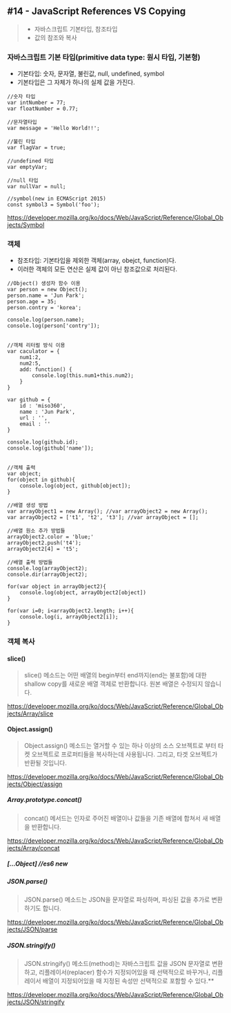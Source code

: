 ## #14 - JavaScript References VS Copying

> - 자바스크립트 기본타입, 참조타입
> - 값의 참조와 복사

### 자바스크립트 기본 타입(primitive data type: 원시 타입, 기본형)

- 기본타입: 숫자, 문자열, 불린값, null, undefined, symbol
- 기본타입은 그 자체가 하나의 실제 값을 가진다.

```
//숫자 타입
var intNumber = 77;
var floatNumber = 0.77;

//문자열타입
var message = 'Hello World!!';

//불린 타입
var flagVar = true;

//undefined 타입
var emptyVar;

//null 타입
var nullVar = null;

//symbol(new in ECMAScript 2015)
const symbol3 = Symbol('foo');
```

<https://developer.mozilla.org/ko/docs/Web/JavaScript/Reference/Global_Objects/Symbol>

### 객체

- 참조타입: 기본타입을 제외한 객체(array, obejct, function)다.
- 이러한 객체의 모든 연산은 실제 값이 아닌 참조값으로 처리된다.

```
//Object() 생성자 함수 이용
var person = new Object();
person.name = 'Jun Park';
person.age = 35;
person.contry = 'korea';

console.log(person.name);
console.log(person['contry']);


//객체 리터럴 방식 이용
var caculator = {
    num1:2,
    num2:5,
    add: function() {
        console.log(this.num1+this.num2);  
    }
}

var github = {
    id : 'miso360',
  	name : 'Jun Park',
  	url : '',
  	email : ''
}

console.log(github.id);
console.log(github['name']);


//객체 출력
var object;
for(object in github){
    console.log(object, github[object]);
}

//배열 생성 방법
var arrayObject1 = new Array(); //var arrayObject2 = new Array();
var arrayObject2 = ['t1', 't2', 't3']; //var arrayObject = [];

//배열 원소 추가 방법들
arrayObject2.color = 'blue;'
arrayObject2.push('t4');
arrayObject2[4] = 't5';

//배열 출력 방법들
console.log(arrayObject2);
console.dir(arrayObject2);

for(var object in arrayObject2){
    console.log(object, arrayObject2[object])
}

for(var i=0; i<arrayObject2.length; i++){
    console.log(i, arrayObject2[i]);
}
```

### 객체 복사

#### slice()

> slice() 메소드는 어떤 배열의 begin부터 end까지(end는 불포함)에 대한 shallow copy를 새로운 배열 객체로 반환합니다. 원본 배열은 수정되지 않습니다.

<https://developer.mozilla.org/ko/docs/Web/JavaScript/Reference/Global_Objects/Array/slice>

#### Object.assign()

> Object.assign() 메소드는 열거할 수 있는 하나 이상의 소스 오브젝트로 부터 타켓 오브젝트로 프로퍼티들을 복사하는데 사용됩니다. 그리고, 타겟 오브젝트가 반환될 것입니다.

<https://developer.mozilla.org/ko/docs/Web/JavaScript/Reference/Global_Objects/Object/assign>

##### Array.prototype.concat()

> concat() 메서드는 인자로 주어진 배열이나 값들을 기존 배열에 합쳐서 새 배열을 반환합니다.

<https://developer.mozilla.org/ko/docs/Web/JavaScript/Reference/Global_Objects/Array/concat>

##### [...Object] //es6 new

##### JSON.parse()

> JSON.parse() 메소드는 JSON을 문자열로 파싱하며, 파싱된 값을 추가로 변환하기도 합니다.

<https://developer.mozilla.org/ko/docs/Web/JavaScript/Reference/Global_Objects/JSON/parse>

##### JSON.stringify()

> JSON.stringify() 메소드(method)는 자바스크립트 값을 JSON 문자열로 변환하고, 리플레이서(replacer) 함수가 지정되어있을 때 선택적으로 바꾸거나, 리플레이서 배열이 지정되어있을 때 지정된 속성만 선택적으로 포함할 수 있다.**

<https://developer.mozilla.org/ko/docs/Web/JavaScript/Reference/Global_Objects/JSON/stringify>